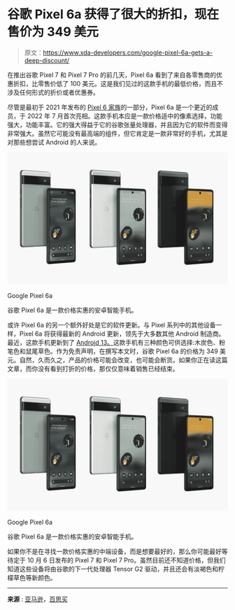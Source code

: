 # 谷歌 Pixel 6a 获得了很大的折扣，现在售价为 349 美元

> 原文：<https://www.xda-developers.com/google-pixel-6a-gets-a-deep-discount/>

在推出谷歌 Pixel 7 和 Pixel 7 Pro 的前几天，Pixel 6a 看到了来自各零售商的优惠折扣，比零售价低了 100 美元。这是我们见过的这款手机的最低价格，而且不涉及任何形式的折价或者优惠券。

尽管是最初于 2021 年发布的 [Pixel 6 家族](https://www.xda-developers.com/google-pixel-6/)的一部分，Pixel 6a 是一个更近的成员，于 2022 年 7 月首次亮相。这款手机本应是一款价格适中的像素选择，功能强大，功能丰富。它的强大得益于它的谷歌张量处理器，并且因为它的软件而变得非常强大。虽然它可能没有最高端的组件，但它肯定是一款非常好的手机，尤其是对那些想尝试 Android 的人来说。

 <picture>![The Google Pixel 6a is an affordable Android smartphone. ](img/7be9b2d2fe84228af7f86adef6abdc3e.png)</picture> 

Google Pixel 6a

谷歌 Pixel 6a 是一款价格实惠的安卓智能手机。

或许 Pixel 6a 的另一个额外好处是它的软件更新。与 Pixel 系列中的其他设备一样，Pixel 6a 将获得最新的 Android 更新，领先于大多数其他 Android 制造商。最近，这款手机更新到了 [Android 13。](https://www.xda-developers.com/android-13/)这款手机有三种颜色可供选择:木炭色、粉笔色和鼠尾草色。作为免责声明，在撰写本文时，谷歌 Pixel 6a 的价格为 349 美元。自然，久而久之，产品的价格可能会改变，也可能会断货。如果你正在读这篇文章，而你没有看到打折的价格，那仅仅意味着销售已经结束。

 <picture>![The Google Pixel 6a is an affordable Android smartphone. ](img/7be9b2d2fe84228af7f86adef6abdc3e.png)</picture> 

Google Pixel 6a

谷歌 Pixel 6a 是一款价格实惠的安卓智能手机。

如果你不是在寻找一款价格实惠的中端设备，而是想要最好的，那么你可能最好等待定于 10 月 6 日发布的 Pixel 7 和 Pixel 7 Pro。虽然目前还不知道价格，但我们知道这些设备将由谷歌的下一代处理器 Tensor G2 驱动，并且还会有淡褐色和柠檬草色等新颜色。

* * *

**来源** : [亚马逊](https://www.amazon.com/Google-Pixel-6a-Smartphone-Megapixel/dp/B0B3PSRHHN?tag=xda-6cu0p5j-20&ascsubtag=UUxdaUeUpU43905&asc_refurl=https%3A%2F%2Fwww.xda-developers.com%2Fgoogle-pixel-6a-gets-a-deep-discount%2F&asc_campaign=Short-Term)，[百思买](https://shop-links.co/1787591005810589682?u1=d68c1a1e-cd03-47c1-bf94-9e45ca8686a9)